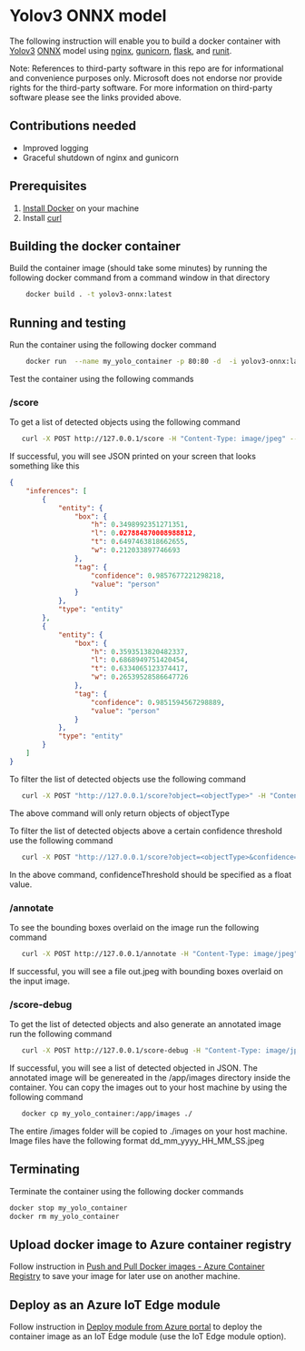 # Yolov3 ONNX model

The following instruction will enable you to build a docker container with [Yolov3](http://pjreddie.com/darknet/yolo/) [ONNX](http://onnx.ai/) model using [nginx](https://www.nginx.com/), [gunicorn](https://gunicorn.org/), [flask](https://github.com/pallets/flask), and [runit](http://smarden.org/runit/).

Note: References to third-party software in this repo are for informational and convenience purposes only. Microsoft does not endorse nor provide rights for the third-party software. For more information on third-party software please see the links provided above.

## Contributions needed

* Improved logging
* Graceful shutdown of nginx and gunicorn

## Prerequisites

1. [Install Docker](http://docs.docker.com/docker-for-windows/install/) on your machine
2. Install [curl](http://curl.haxx.se/)

## Building the docker container

Build the container image (should take some minutes) by running the following docker command from a command window in that directory

```bash
    docker build . -t yolov3-onnx:latest
```

## Running and testing

Run the container using the following docker command

```bash
    docker run  --name my_yolo_container -p 80:80 -d  -i yolov3-onnx:latest
```

Test the container using the following commands

### /score

To get a list of detected objects using the following command

```bash
   curl -X POST http://127.0.0.1/score -H "Content-Type: image/jpeg" --data-binary @<image_file_in_jpeg>
```

If successful, you will see JSON printed on your screen that looks something like this

```JSON
{
    "inferences": [
        {
            "entity": {
                "box": {
                    "h": 0.3498992351271351,
                    "l": 0.027884870008988812,
                    "t": 0.6497463818662655,
                    "w": 0.212033897746693
                },
                "tag": {
                    "confidence": 0.9857677221298218,
                    "value": "person"
                }
            },
            "type": "entity"
        },
        {
            "entity": {
                "box": {
                    "h": 0.3593513820482337,
                    "l": 0.6868949751420454,
                    "t": 0.6334065123374417,
                    "w": 0.26539528586647726
                },
                "tag": {
                    "confidence": 0.9851594567298889,
                    "value": "person"
                }
            },
            "type": "entity"
        }
    ]
}
```

To filter the list of detected objects use the following command

```bash
   curl -X POST "http://127.0.0.1/score?object=<objectType>" -H "Content-Type: image/jpeg" --data-binary @<image_file_in_jpeg>
```

The above command will only return objects of objectType

To filter the list of detected objects above a certain confidence threshold use the following command

```bash
   curl -X POST "http://127.0.0.1/score?object=<objectType>&confidence=<confidenceThreshold>" -H "Content-Type: image/jpeg" --data-binary @<image_file_in_jpeg>
```

In the above command, confidenceThreshold should be specified as a float value.

### /annotate

To see the bounding boxes overlaid on the image run the following command

```bash
   curl -X POST http://127.0.0.1/annotate -H "Content-Type: image/jpeg" --data-binary @<image_file_in_jpeg> --output out.jpeg
```

If successful, you will see a file out.jpeg with bounding boxes overlaid on the input image.

### /score-debug

To get the list of detected objects and also generate an annotated image run the following command

```bash
   curl -X POST http://127.0.0.1/score-debug -H "Content-Type: image/jpeg" --data-binary @<image_file_in_jpeg>
```

If successful, you will see a list of detected objected in JSON. The annotated image will be genereated in the /app/images directory inside the container. You can copy the images out to your host machine by using the following command

```bash
   docker cp my_yolo_container:/app/images ./
```

The entire /images folder will be copied to ./images on your host machine. Image files have the following format dd_mm_yyyy_HH_MM_SS.jpeg

## Terminating

Terminate the container using the following docker commands

```bash
docker stop my_yolo_container
docker rm my_yolo_container
```

## Upload docker image to Azure container registry

Follow instruction in [Push and Pull Docker images  - Azure Container Registry](http://docs.microsoft.com/en-us/azure/container-registry/container-registry-get-started-docker-cli) to save your image for later use on another machine.

## Deploy as an Azure IoT Edge module

Follow instruction in [Deploy module from Azure portal](https://docs.microsoft.com/en-us/azure/iot-edge/how-to-deploy-modules-portal) to deploy the container image as an IoT Edge module (use the IoT Edge module option).
